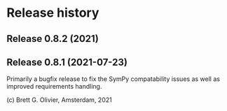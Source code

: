 # Release history

## Release 0.8.2 (2021)


## Release 0.8.1 (2021-07-23)

Primarily a bugfix release to fix the SymPy compatability issues as well as improved requirements handling.





(c) Brett G. Olivier, Amsterdam, 2021